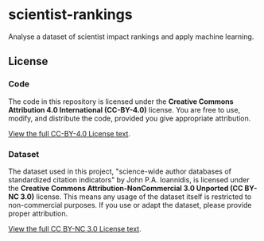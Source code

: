 # scientist-rankings

Analyse a dataset of scientist impact rankings and apply machine learning.

## License

### Code

The code in this repository is licensed under the **Creative Commons Attribution 4.0 International (CC-BY-4.0)** license. You are free to use, modify, and distribute the code, provided you give appropriate attribution.

[View the full CC-BY-4.0 License text](https://creativecommons.org/licenses/by/4.0/legalcode).

### Dataset

The dataset used in this project, "science-wide author databases of standardized citation indicators" by John P.A. Ioannidis, is licensed under the **Creative Commons Attribution-NonCommercial 3.0 Unported (CC BY-NC 3.0)** license. This means any usage of the dataset itself is restricted to non-commercial purposes. If you use or adapt the dataset, please provide proper attribution.

[View the full CC BY-NC 3.0 License text](https://creativecommons.org/licenses/by-nc/3.0/legalcode).
